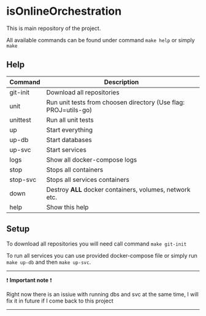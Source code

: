 # isOnlineOrchestration

This is main repository of the project.

All available commands can be found under command `make help` or simply `make`

## Help

| Command  | Description                                                     |
| -------- | --------------------------------------------------------------- |
| git-init | Download all repositories                                       |
| unit     | Run unit tests from choosen directory (Use flag: PROJ=utils-go) |
| unittest | Run all unit tests                                              |
| up       | Start everything                                                |
| up-db    | Start databases                                                 |
| up-svc   | Start services                                                  |
| logs     | Show all docker-compose logs                                    |
| stop     | Stops all containers                                            |
| stop-svc | Stops all services containers                                   |
| down     | Destroy **ALL** docker containers, volumes, network etc.        |
| help     | Show this help                                                  |

## Setup

To download all repositories you will need call command `make git-init`

To run all services you can use provided docker-compose file or simply run `make up-db` and then `make up-svc`. 

---

:exclamation: **Important note** :exclamation:

Right now there is an issiue with running dbs and svc at the same time, I will fix it in future if I come back to this project

---
